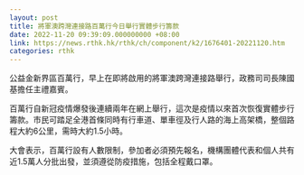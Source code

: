 ```yaml
---
layout: post
title: 將軍澳跨灣連接路百萬行今日舉行實體步行籌款
date: 2022-11-20 09:39:09.000000000 +08:00
link: https://news.rthk.hk/rthk/ch/component/k2/1676401-20221120.htm
categories: rthk
---
```


公益金新界區百萬行，早上在即將啟用的將軍澳跨灣連接路舉行，政務司司長陳國基擔任主禮嘉賓。

百萬行自新冠疫情爆發後連續兩年在網上舉行，這次是疫情以來首次恢復實體步行籌款。市民可踏足全港首條同時有行車道、單車徑及行人路的海上高架橋，整個路程大約6公里，需時大約1.5小時。

大會表示，百萬行設有人數限制，參加者必須預先報名，機構團體代表和個人共有近1.5萬人分批出發，並須遵從防疫措施，包括全程戴口罩。
